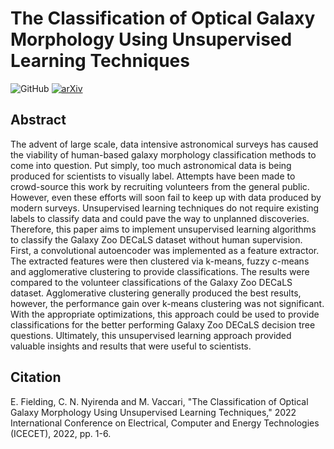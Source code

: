 # The Classification of Optical Galaxy Morphology Using Unsupervised Learning Techniques
![GitHub](https://img.shields.io/github/license/Virodroid/galaxy-cluster) [![arXiv](https://img.shields.io/badge/arXiv-2206.06165-b31b1b.svg)](https://arxiv.org/abs/2206.06165)
## Abstract
The advent of large scale, data intensive astronomical surveys has caused the viability of human-based galaxy morphology classification methods to come into question. Put simply, too much astronomical data is being produced for scientists to visually label. Attempts have been made to crowd-source this work by recruiting volunteers from the general public. However, even these efforts will soon fail to keep up with data produced by modern surveys. Unsupervised learning techniques do not require existing labels to classify data and could pave the way to unplanned discoveries. Therefore, this paper aims to implement unsupervised learning algorithms to classify the Galaxy Zoo DECaLS dataset without human supervision. First, a convolutional autoencoder was implemented as a feature extractor. The extracted features were then clustered via k-means, fuzzy c-means and agglomerative clustering to provide classifications. The results were compared to the volunteer classifications of the Galaxy Zoo DECaLS dataset. Agglomerative clustering generally produced the best results, however, the performance gain over k-means clustering was not significant. With the appropriate optimizations, this approach could be used to provide classifications for the better performing Galaxy Zoo DECaLS decision tree questions. Ultimately, this unsupervised learning approach provided valuable insights and results that were useful to scientists.

## Citation
E. Fielding, C. N. Nyirenda and M. Vaccari, "The Classification of Optical Galaxy Morphology Using Unsupervised Learning Techniques," 2022 International Conference on Electrical, Computer and Energy Technologies (ICECET), 2022, pp. 1-6.
